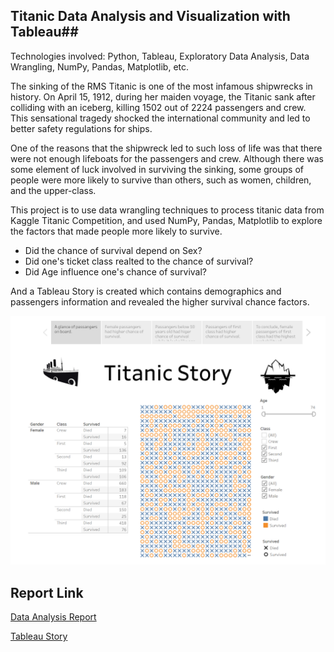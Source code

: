 ## Titanic Data Analysis and Visualization with Tableau##
Technologies involved: Python, Tableau, Exploratory Data Analysis, Data Wrangling, NumPy, Pandas, Matplotlib, etc.

The sinking of the RMS Titanic is one of the most infamous shipwrecks in history. On April 15, 1912, during her maiden voyage, the Titanic sank after colliding with an iceberg, killing 1502 out of 2224 passengers and crew. This sensational tragedy shocked the international community and led to better safety regulations for ships.

One of the reasons that the shipwreck led to such loss of life was that there were not enough lifeboats for the passengers and crew. Although there was some element of luck involved in surviving the sinking, some groups of people were more likely to survive than others, such as women, children, and the upper-class.

This project is to use data wrangling techniques to process titanic data from Kaggle Titanic Competition, and used NumPy, Pandas, Matplotlib to explore the factors that made people more likely to survive.
+ Did the chance of survival depend on Sex?
+ Did one's ticket class realted to the chance of survival?
+ Did Age influence one's chance of survival?

And a Tableau Story is created which contains demographics and passengers information and revealed the higher survival chance factors.

![A Glance of Passangers On Board](https://github.com/lynnxlmiao/Data-Analysis/blob/master/Projects/Titanic%20Data%20Analysis%20and%20Visualization%20with%20Tableau%20Story/Create%20a%20Tableau%20Story%20-%20Titanic%20Data%20Visualization/Tableau%20Report%20Shortcuts/A%20Glance.png)

## Report Link ##
[Data Analysis Report](https://github.com/lynnxlmiao/Data-Analysis/blob/master/Projects/Titanic%20Data%20Analysis/titanic_data_analysis.ipynb)

[Tableau Story](https://public.tableau.com/profile/xilin.miao#!/vizhome/Titanic_Tableau_2/Story?publish=yes)

